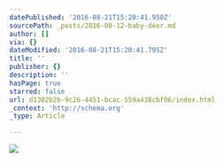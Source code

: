 ```yaml
---
datePublished: '2016-08-21T15:20:41.950Z'
sourcePath: _posts/2016-08-12-baby-deer.md
author: []
via: {}
dateModified: '2016-08-21T15:20:41.795Z'
title: ''
publisher: {}
description: ''
hasPage: true
starred: false
url: d1302b2b-9c26-4451-bcac-559a438cbf06/index.html
_context: 'http://schema.org'
_type: Article

---
```

![](https://the-grid-user-content.s3-us-west-2.amazonaws.com/7450644b-d4bb-4709-871d-59a627a2dbf2.jpg)
